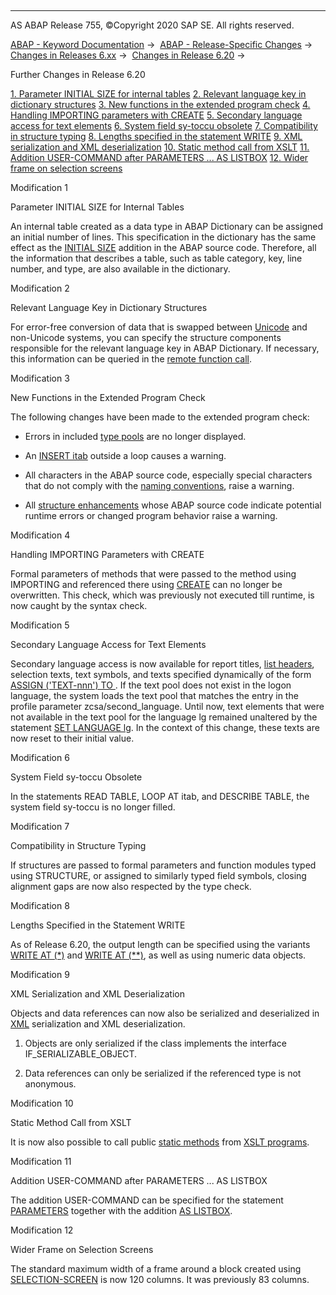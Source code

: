   

* * *

AS ABAP Release 755, ©Copyright 2020 SAP SE. All rights reserved.

[ABAP - Keyword Documentation](https://help.sap.com/doc/abapdocu_755_index_htm/7.55/en-US/abenabap.htm) →  [ABAP - Release-Specific Changes](https://help.sap.com/doc/abapdocu_755_index_htm/7.55/en-US/abennews.htm) →  [Changes in Releases 6.xx](https://help.sap.com/doc/abapdocu_755_index_htm/7.55/en-US/abennews-6.htm) →  [Changes in Release 6.20](https://help.sap.com/doc/abapdocu_755_index_htm/7.55/en-US/abennews-620.htm) → 

Further Changes in Release 6.20

[1\. Parameter INITIAL SIZE for internal tables](#!ABAP_MODIFICATION_1@1@)
[2\. Relevant language key in dictionary structures](#!ABAP_MODIFICATION_2@2@)
[3\. New functions in the extended program check](#!ABAP_MODIFICATION_3@3@)
[4\. Handling IMPORTING parameters with CREATE](#!ABAP_MODIFICATION_4@4@)
[5\. Secondary language access for text elements](#!ABAP_MODIFICATION_5@5@)
[6\. System field sy-toccu obsolete](#!ABAP_MODIFICATION_6@6@)
[7\. Compatibility in structure typing](#!ABAP_MODIFICATION_7@7@)
[8\. Lengths specified in the statement WRITE](#!ABAP_MODIFICATION_8@8@)
[9\. XML serialization and XML deserialization](#!ABAP_MODIFICATION_9@9@)
[10\. Static method call from XSLT](#!ABAP_MODIFICATION_10@10@)
[11\. Addition USER-COMMAND after PARAMETERS ... AS LISTBOX](#!ABAP_MODIFICATION_11@11@)
[12\. Wider frame on selection screens](#!ABAP_MODIFICATION_12@12@)

Modification 1

Parameter INITIAL SIZE for Internal Tables

An internal table created as a data type in ABAP Dictionary can be assigned an initial number of lines. This specification in the dictionary has the same effect as the [INITIAL SIZE](https://help.sap.com/doc/abapdocu_755_index_htm/7.55/en-US/abapdata_itab.htm) addition in the ABAP source code. Therefore, all the information that describes a table, such as table category, key, line number, and type, are also available in the dictionary.

Modification 2

Relevant Language Key in Dictionary Structures

For error-free conversion of data that is swapped between [Unicode](https://help.sap.com/doc/abapdocu_755_index_htm/7.55/en-US/abenunicode_system_glosry.htm "Glossary Entry") and non-Unicode systems, you can specify the structure components responsible for the relevant language key in ABAP Dictionary. If necessary, this information can be queried in the [remote function call](https://help.sap.com/doc/abapdocu_755_index_htm/7.55/en-US/abenrfc.htm).

Modification 3

New Functions in the Extended Program Check

The following changes have been made to the extended program check:

-   Errors in included [type pools](https://help.sap.com/doc/abapdocu_755_index_htm/7.55/en-US/abaptype-pools.htm) are no longer displayed.

-   An [INSERT itab](https://help.sap.com/doc/abapdocu_755_index_htm/7.55/en-US/abapinsert_itab.htm) outside a loop causes a warning.

-   All characters in the ABAP source code, especially special characters that do not comply with the [naming conventions](https://help.sap.com/doc/abapdocu_755_index_htm/7.55/en-US/abentype_names.htm), raise a warning.

-   All [structure enhancements](https://help.sap.com/doc/abapdocu_755_index_htm/7.55/en-US/abenddic_structures_enh_cat.htm) whose ABAP source code indicate potential runtime errors or changed program behavior raise a warning.
    

Modification 4

Handling IMPORTING Parameters with CREATE

Formal parameters of methods that were passed to the method using IMPORTING and referenced there using [CREATE](https://help.sap.com/doc/abapdocu_755_index_htm/7.55/en-US/abapcreate_object.htm) can no longer be overwritten. This check, which was previously not executed till runtime, is now caught by the syntax check.

Modification 5

Secondary Language Access for Text Elements

Secondary language access is now available for report titles, [list headers](https://help.sap.com/doc/abapdocu_755_index_htm/7.55/en-US/abenlist_header_glosry.htm "Glossary Entry"), selection texts, text symbols, and texts specified dynamically of the form [ASSIGN ('TEXT-nnn') TO <fs>](https://help.sap.com/doc/abapdocu_755_index_htm/7.55/en-US/abapassign_mem_area_dynamic_dobj.htm). If the text pool does not exist in the logon language, the system loads the text pool that matches the entry in the profile parameter zcsa/second\_language.
Until now, text elements that were not available in the text pool for the language lg remained unaltered by the statement [SET LANGUAGE lg](https://help.sap.com/doc/abapdocu_755_index_htm/7.55/en-US/abapset_language.htm). In the context of this change, these texts are now reset to their initial value.

Modification 6

System Field sy-toccu Obsolete

In the statements READ TABLE, LOOP AT itab, and DESCRIBE TABLE, the system field sy-toccu is no longer filled.

Modification 7

Compatibility in Structure Typing

If structures are passed to formal parameters and function modules typed using STRUCTURE, or assigned to similarly typed field symbols, closing alignment gaps are now also respected by the type check.

Modification 8

Lengths Specified in the Statement WRITE

As of Release 6.20, the output length can be specified using the variants [WRITE AT (\*)](https://help.sap.com/doc/abapdocu_755_index_htm/7.55/en-US/abapwrite-.htm) and [WRITE AT (\*\*)](https://help.sap.com/doc/abapdocu_755_index_htm/7.55/en-US/abapwrite-.htm), as well as using numeric data objects.

Modification 9

XML Serialization and XML Deserialization

Objects and data references can now also be serialized and deserialized in [XML](https://help.sap.com/doc/abapdocu_755_index_htm/7.55/en-US/abenxml_glosry.htm "Glossary Entry") serialization and XML deserialization.

1.  Objects are only serialized if the class implements the interface IF\_SERIALIZABLE\_OBJECT.
    
2.  Data references can only be serialized if the referenced type is not anonymous.
    

Modification 10

Static Method Call from XSLT

It is now also possible to call public [static methods](https://help.sap.com/doc/abapdocu_755_index_htm/7.55/en-US/abenstatic_method_glosry.htm "Glossary Entry") from [XSLT programs](https://help.sap.com/doc/abapdocu_755_index_htm/7.55/en-US/abenxsl_transformation_glosry.htm "Glossary Entry").

Modification 11

Addition USER-COMMAND after PARAMETERS ... AS LISTBOX

The addition USER-COMMAND can be specified for the statement [PARAMETERS](https://help.sap.com/doc/abapdocu_755_index_htm/7.55/en-US/abapparameters.htm) together with the addition [AS LISTBOX](https://help.sap.com/doc/abapdocu_755_index_htm/7.55/en-US/abapparameters_screen.htm).

Modification 12

Wider Frame on Selection Screens

The standard maximum width of a frame around a block created using [SELECTION-SCREEN](https://help.sap.com/doc/abapdocu_755_index_htm/7.55/en-US/abapselection-screen_block.htm) is now 120 columns. It was previously 83 columns.